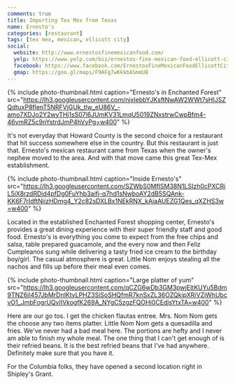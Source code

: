 ```yaml
---
comments: true
title: Importing Tex Mex from Texas
name: Ernesto's
categories: [restaurant]
tags: [tex mex, mexican, ellicott city]
social:
  website: http://www.ernestosfinemexicanfood.com/
  yelp: https://www.yelp.com/biz/ernestos-fine-mexican-food-ellicott-city-2
  facebook: https://www.facebook.com/ErnestosFineMexicanFoodEllicottCity
  gmap: https://goo.gl/maps/F9AFg7wKkkbASmmU8
---
```


{%
  include photo-thumbnail.html 
  caption="Ernesto's in Enchanted Forest"
  src="https://lh3.googleusercontent.com/njxIebbYJKsftNwAW2WWt7sHIJSZQdtuxP8flenT5NRFVjGUk_tlw_eU86V_-amo7XDJo2Y2wyTHj1sS07l6JUmKV31LmqU5019ZNxstrwCwpBfm4-46vmRZ5c9nYstrdJmP4hVyPg=w400"
%}

It's not everyday that Howard County is the second choice for a restaurant that hit success somewhere else in the country. But this restaurant is just that. Ernesto's mexican restaurant came from Texas when the owner's nephew moved to the area. And with that move came this great Tex-Mex establishment. 

<!--more-->

{%
  include photo-thumbnail.html 
  caption="Inside Ernesto's"
  src="https://lh3.googleusercontent.com/SZWbS0MfISM38N1LSIzh0cPXCRiL5iX8rzdRDid4pfDg0FuYhb3aifj-q7hd1sNwboAY2dB5SQAnk-KK6F7rIdftNiizHDmg4_Y2c82sDXLBx1NEkRNX_kAiaAUEZG1Qes_qXZHS3w=w400"
%}

Located in the established Enchanted Forest shopping center, Ernesto's provides a great dining experience with their super friendly staff and good food. Ernesto's is everything you come to expect from the free chips and salsa, table prepared guacamole, and the every now and then Feliz Cumpleanos sung while delivering a tasty fried ice cream to the birthday boy/girl. The casual atmosphere is great. Little Nom enjoys stealing all the nachos and fills up before their meal even comes.

{%
  include photo-thumbnail.html 
  caption="Large platter of yum"
  src="https://lh3.googleusercontent.com/qCZG6wDb3GM3pwjEItKUYu5Bdm9TNZ6jI457JbMrDnlKtyLPHZ3SiSoSHQfmR7knSxZL36OZQkipXRiVZiWhUbcvO1_JmbFogrUQvlIVkogfK269A_NYgC5zgzFQOHi0CEdjsYtxTA=w400"
%}

Here are our go tos. I get the chicken flautas entree. Mrs. Nom Nom gets the choose any two items platter. Little Nom Nom gets a quesadilla and fries. We've never had a bad meal here. The portions are hefty and I never am able to finish my whole meal. The one thing that I can't get enough of is their refried beans. It is the best refried beans that I've had anywhere. Definitely make sure that you have it.

For the Columbia folks, they have opened a second location right in Shipley's Grant.
